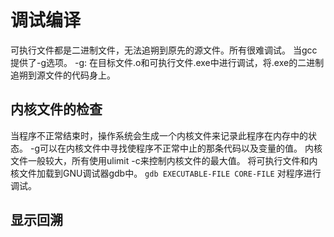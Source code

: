 # 调试编译

可执行文件都是二进制文件，无法追朔到原先的源文件。所有很难调试。
当gcc提供了-g选项。
-g: 在目标文件.o和可执行文件.exe中进行调试，将.exe的二进制追朔到源文件的代码身上。

## 内核文件的检查
当程序不正常结束时，操作系统会生成一个内核文件来记录此程序在内存中的状态。
-g可以在内核文件中寻找使程序不正常中止的那条代码以及变量的值。
内核文件一般较大，所有使用ulimit -c来控制内核文件的最大值。
将可执行文件和内核文件加载到GNU调试器gdb中。
`gdb EXECUTABLE-FILE CORE-FILE`
对程序进行调试。

## 显示回溯
